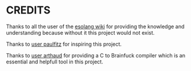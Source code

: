 # CREDITS

Thanks to all the user of the [esolang wiki](https://esolangs.org/wiki/Thue) for providing the knowledge and understanding because without it
this project would not exist.

Thanks to [user paulfitz](https://github.com/paulfitz/cosmicos) for inspiring this project.

Thanks to [user arthaud](https://github.com/arthaud/c2bf) for providing a C to Brainfuck compiler which is an essential
and helpfull tool in this project. 

